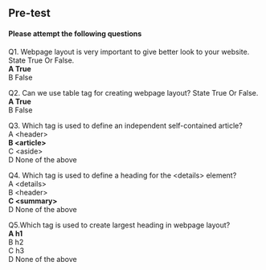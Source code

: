 ## Pre-test
#### Please attempt the following questions

Q1. Webpage layout is very important to give better look to your website. State True Or False.<br>
<b>A  True<br></b>
B   False<br>

Q2. Can we use table tag for creating webpage layout? State True Or False.<br>
<b>A  True<br></b>
B   False<br>

Q3. Which tag is used to define an independent self-contained article?<br>
A  &lt;header&gt;<br>
<b>B  &lt;article&gt;</b><br>
C &lt;aside&gt;<br>
D  None of the above<br>

Q4. Which tag is used to define a heading for the &lt;details&gt; element?<br>
A &lt;details&gt; <br>
B  &lt;header&gt;<br>
<b>C  &lt;summary&gt;</b><br>
D  None of the above<br>

Q5.Which tag is used to create largest heading in webpage layout?<br>
<b>A  h1<br></b>
B  h2<br>
C  h3<br>
D  None of the above<br>
